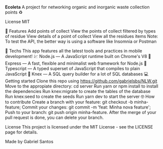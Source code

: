 **Ecoleta**
A project for networking organic and inorganic waste collection points ♻

License MIT

📜 Features
Add points of collect
View the points of collect filtered by types of residue
View details of a point of collect
View all the residues items
Note: To test the API, the better way is using a software like Insomnia or Postman

🧰 Techs
This app features all the latest tools and practices in mobile development!
💹 Node.js — A JavaScript runtime built on Chrome's V8
💼 Express — A fast, flexible and minimalist web framework for Node.js
🔷 Typescript — A typed superset of JavaScript that compiles to plain JavaScript
📄 Knex — A SQL query builder for a lot of SQL databases
💻 Getting started
Clone this repo using https://github.com/gabrielsbs/NLW.git
Move to the appropiate directory: cd server
Run yarn or npm install to install the dependencies
Run knex:migrate to create the tables of the database
Run knex:seed to create the seeds
Run yarn dev to start the server
🤓 How to contribute
Create a branch with your feature: git checkout -b minha-feature;
Commit your changes: git commit -m 'feat: Minha nova feature';
Push to your branch: git push origin minha-feature.
After the merge of your pull request is done, you can delete your branch.

License
This project is licensed under the MIT License - see the LICENSE page for details.

Made by Gabriel Santos
